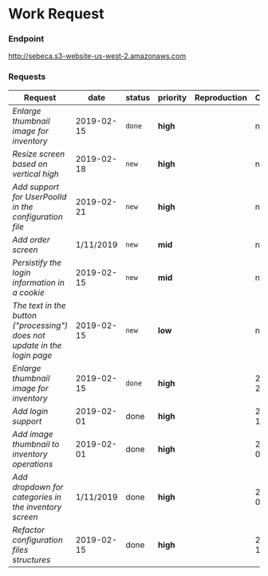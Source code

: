 # Work Request

### Endpoint
http://sebeca.s3-website-us-west-2.amazonaws.com

### Requests
Request | date | status | priority | Reproduction | Comments
--- | --- | --- | --- | --- | ---
*Enlarge thumbnail image for inventory* | 2019-02-15 | `done` | **high** | | none
*Resize screen based on vertical high* | 2019-02-18 | `new` | **high** | | none
*Add support for UserPoolId in the configuration file* | 2019-02-21 | `new` | **high** | | none
*Add order screen* | 1/11/2019 | `new` | **mid** | | none
*Persistify the login information in a cookie* | 2019-02-15 | `new` | **mid** | | none
*The text in the button ("processing") does not update in the login page* | 2019-02-15 | `new` | **low** | | none
*Enlarge thumbnail image for inventory* | 2019-02-15 | `done` | **high** | | 2019-02-21
*Add login support* | 2019-02-01 | done | **high** | | 2019-02-15
*Add image thumbnail to inventory operations* | 2019-02-01 | done | **high** | | 2019-02-01
*Add dropdown for categories in the inventory screen* | 1/11/2019 | done | **high** | | 2019-02-01
*Refactor configuration files structures* | 2019-02-15 | done | **high** | | 2019-02-15
